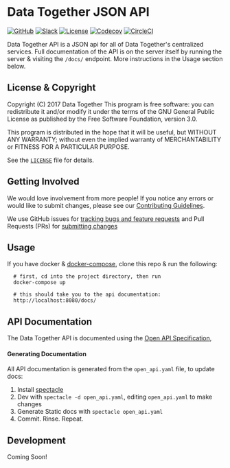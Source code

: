# Data Together JSON API

[![GitHub](https://img.shields.io/badge/project-Data_Together-487b57.svg?style=flat-square)](http://github.com/datatogether)
[![Slack](https://img.shields.io/badge/slack-Archivers-b44e88.svg?style=flat-square)](https://archivers-slack.herokuapp.com/)
[![License](https://img.shields.io/github/license/mashape/apistatus.svg)](./LICENSE)
[![Codecov](https://img.shields.io/codecov/c/github/datatogether/api.svg?style=flat-square)](https://codecov.io/gh/datatogether/api)
[![CircleCI](https://img.shields.io/circleci/project/github/datatogether/api.svg?style=flat-square)](https://circleci.com/gh/datatogether/api)


Data Together API is a JSON api for all of Data Together's centralized services. Full documentation of the API is on the server itself by running the server & visiting the `/docs/` endpoint. More instructions in the Usage section below.

## License & Copyright

Copyright (C) 2017 Data Together
This program is free software: you can redistribute it and/or modify it under
the terms of the GNU General Public License as published by the Free Software
Foundation, version 3.0.

This program is distributed in the hope that it will be useful, but WITHOUT ANY
WARRANTY; without even the implied warranty of MERCHANTABILITY or FITNESS FOR A
PARTICULAR PURPOSE.

See the [`LICENSE`](./LICENSE) file for details.

## Getting Involved

We would love involvement from more people! If you notice any errors or would like to submit changes, please see our [Contributing Guidelines](./CONTRIBUTING.md). 

We use GitHub issues for [tracking bugs and feature requests](./issues) and Pull Requests (PRs) for [submitting changes](./pulls)

## Usage

If you have docker & [docker-compose](https://docs.docker.com/compose/install/), clone this repo & run the following:
```shell
  # first, cd into the project directory, then run
  docker-compose up

  # this should take you to the api documentation:
  http://localhost:8080/docs/
```

## API Documentation

The Data Together API is documented using the [Open API Specification](https://github.com/OAI/OpenAPI-Specification), 

#### Generating Documentation

All API documentation is generated from the `open_api.yaml` file, to update docs:

1. Install [spectacle](https://github.com/sourcey/spectacle)
2. Dev with `spectacle -d open_api.yaml`, editing `open_api.yaml` to make changes
3. Generate Static docs with `spectacle open_api.yaml`
4. Commit. Rinse. Repeat.

## Development

Coming Soon!
